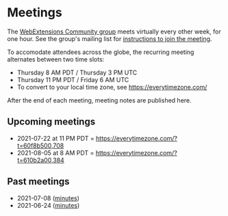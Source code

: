 # Meetings

The [WebExtensions Community group](https://www.w3.org/community/webextensions/) meets virtually every other week, for one hour.
See the group's mailing list for [instructions to join the meeting](https://lists.w3.org/Archives/Member/internal-webextensions/2021Jun/0000.html).

To accomodate attendees across the globe, the recurring meeting alternates between two time slots:

* Thursday 8 AM PDT / Thursday 3 PM UTC
* Thursday 11 PM PDT / Friday 6 AM UTC
* To convert to your local time zone, see https://everytimezone.com/

After the end of each meeting, meeting notes are published here.


## Upcoming meetings

* 2021-07-22 at 11 PM PDT = https://everytimezone.com/?t=60f8b500,708
* 2021-08-05 at 8 AM PDT = https://everytimezone.com/?t=610b2a00,384

## Past meetings

* 2021-07-08 ([minutes](2021-07-08-wecg.md))
* 2021-06-24 ([minutes](2021-06-24-wecg.md))

